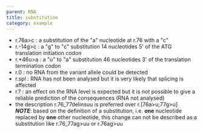 ```yaml
---
parent: RNA
title: substitution
category: example
---
```


*	r.76a>c
	:	a substitution of the "a" nucleotide at r.76 with a "c"
*	r.-14g>c
	:	a "g" to "c" substitution 14 nucleotides 5' of the ATG translation initiation codon
*	r.\*46u>a
	:	a "u" to "a" substitution 46 nucleotides 3' of the translation termination codon
*	r.0
	:	no RNA from the variant allele could be detected
*	r.spl
	:	RNA has not been analysed but it is very likely that splicing is affected
*	r.?
	:	an effect on the RNA level is expected but it is not possible to give a reliable prediction of the consequences (RNA not analysed)
*	the description r.76\_77delinsuu is preferred over r.[76a>u;77g>u]  
	_**NOTE**_:	based on the definition of a substitution, i.e. **one** nucleotide replaced by **one** other nucleotide, this change can not be described as a substitution like r.76\_77ag>uu or r.76ag>uu
